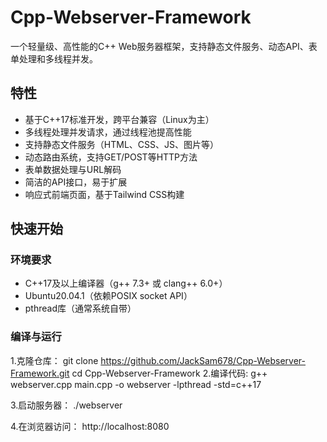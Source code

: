 # Cpp-Webserver-Framework

一个轻量级、高性能的C++ Web服务器框架，支持静态文件服务、动态API、表单处理和多线程并发。

## 特性

- 基于C++17标准开发，跨平台兼容（Linux为主）
- 多线程处理并发请求，通过线程池提高性能
- 支持静态文件服务（HTML、CSS、JS、图片等）
- 动态路由系统，支持GET/POST等HTTP方法
- 表单数据处理与URL解码
- 简洁的API接口，易于扩展
- 响应式前端页面，基于Tailwind CSS构建

## 快速开始

### 环境要求

- C++17及以上编译器（g++ 7.3+ 或 clang++ 6.0+）
- Ubuntu20.04.1（依赖POSIX socket API）
- pthread库（通常系统自带）

### 编译与运行

1.克隆仓库：
  git clone https://github.com/JackSam678/Cpp-Webserver-Framework.git
  cd Cpp-Webserver-Framework
2.编译代码:
  g++ webserver.cpp main.cpp -o webserver -lpthread -std=c++17

3.启动服务器：
  ./webserver

4.在浏览器访问：
  http://localhost:8080
